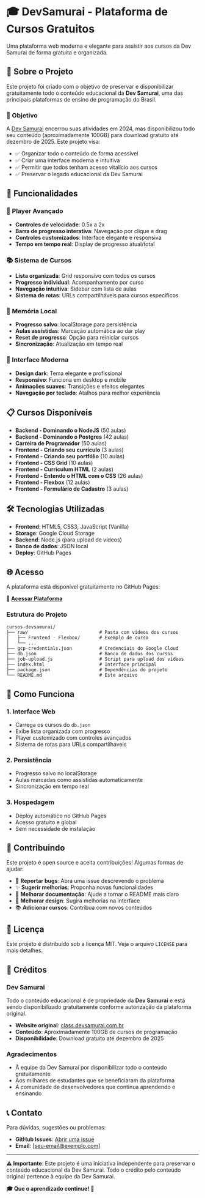 # 🎓 DevSamurai - Plataforma de Cursos Gratuitos

Uma plataforma web moderna e elegante para assistir aos cursos da Dev Samurai de forma gratuita e organizada.

## 📖 Sobre o Projeto

Este projeto foi criado com o objetivo de preservar e disponibilizar gratuitamente todo o conteúdo educacional da **Dev Samurai**, uma das principais plataformas de ensino de programação do Brasil.

### 🎯 Objetivo

A [Dev Samurai](https://class.devsamurai.com.br/) encerrou suas atividades em 2024, mas disponibilizou todo seu conteúdo (aproximadamente 100GB) para download gratuito até dezembro de 2025. Este projeto visa:

- ✅ Organizar todo o conteúdo de forma acessível
- ✅ Criar uma interface moderna e intuitiva
- ✅ Permitir que todos tenham acesso vitalício aos cursos
- ✅ Preservar o legado educacional da Dev Samurai

## 🚀 Funcionalidades

### 🎥 Player Avançado
- **Controles de velocidade**: 0.5x a 2x
- **Barra de progresso interativa**: Navegação por clique e drag
- **Controles customizados**: Interface elegante e responsiva
- **Tempo em tempo real**: Display de progresso atual/total

### 📚 Sistema de Cursos
- **Lista organizada**: Grid responsivo com todos os cursos
- **Progresso individual**: Acompanhamento por curso
- **Navegação intuitiva**: Sidebar com lista de aulas
- **Sistema de rotas**: URLs compartilháveis para cursos específicos

### 💾 Memória Local
- **Progresso salvo**: localStorage para persistência
- **Aulas assistidas**: Marcação automática ao dar play
- **Reset de progresso**: Opção para reiniciar cursos
- **Sincronização**: Atualização em tempo real

### 🎨 Interface Moderna
- **Design dark**: Tema elegante e profissional
- **Responsivo**: Funciona em desktop e mobile
- **Animações suaves**: Transições e efeitos elegantes
- **Navegação por teclado**: Atalhos para melhor experiência

## 📋 Cursos Disponíveis

- **Backend - Dominando o NodeJS** (50 aulas)
- **Backend - Dominando o Postgres** (42 aulas)
- **Carreira de Programador** (50 aulas)
- **Frontend - Criando seu currículo** (3 aulas)
- **Frontend - Criando seu portfólio** (10 aulas)
- **Frontend - CSS Grid** (10 aulas)
- **Frontend - Curriculum HTML** (2 aulas)
- **Frontend - Entendo o HTML com o CSS** (26 aulas)
- **Frontend - Flexbox** (12 aulas)
- **Frontend - Formulário de Cadastro** (3 aulas)

## 🛠️ Tecnologias Utilizadas

- **Frontend**: HTML5, CSS3, JavaScript (Vanilla)
- **Storage**: Google Cloud Storage
- **Backend**: Node.js (para upload de vídeos)
- **Banco de dados**: JSON local
- **Deploy**: GitHub Pages

## 🌐 Acesso

A plataforma está disponível gratuitamente no GitHub Pages:

**🔗 [Acessar Plataforma](https://seu-usuario.github.io/cursos-devsamurai/)**

### Estrutura do Projeto

```
cursos-devsamurai/
├── raw/                          # Pasta com vídeos dos cursos
│   ├── Frontend - Flexbox/       # Exemplo de curso
│   └── ...
├── gcp-credentials.json          # Credenciais do Google Cloud
├── db.json                       # Banco de dados dos cursos
├── job-upload.js                 # Script para upload dos vídeos
├── index.html                    # Interface principal
├── package.json                  # Dependências do projeto
└── README.md                     # Este arquivo
```

## 🎯 Como Funciona

### 1. Interface Web
- Carrega os cursos do `db.json`
- Exibe lista organizada com progresso
- Player customizado com controles avançados
- Sistema de rotas para URLs compartilháveis

### 2. Persistência
- Progresso salvo no localStorage
- Aulas marcadas como assistidas automaticamente
- Sincronização em tempo real

### 3. Hospedagem
- Deploy automático no GitHub Pages
- Acesso gratuito e global
- Sem necessidade de instalação

## 🤝 Contribuindo

Este projeto é open source e aceita contribuições! Algumas formas de ajudar:

- 🐛 **Reportar bugs**: Abra uma issue descrevendo o problema
- ✨ **Sugerir melhorias**: Proponha novas funcionalidades
- 📝 **Melhorar documentação**: Ajude a tornar o README mais claro
- 🎨 **Melhorar design**: Sugira melhorias na interface
- 📚 **Adicionar cursos**: Contribua com novos conteúdos

## 📄 Licença

Este projeto é distribuído sob a licença MIT. Veja o arquivo `LICENSE` para mais detalhes.

## 🙏 Créditos

### Dev Samurai
Todo o conteúdo educacional é de propriedade da **Dev Samurai** e está sendo disponibilizado gratuitamente conforme autorização da plataforma original.

- **Website original**: [class.devsamurai.com.br](https://class.devsamurai.com.br/)
- **Conteúdo**: Aproximadamente 100GB de cursos de programação
- **Disponibilidade**: Download gratuito até dezembro de 2025

### Agradecimentos
- À equipe da Dev Samurai por disponibilizar todo o conteúdo gratuitamente
- Aos milhares de estudantes que se beneficiaram da plataforma
- À comunidade de desenvolvedores que continua aprendendo e ensinando

## 📞 Contato

Para dúvidas, sugestões ou problemas:

- **GitHub Issues**: [Abrir uma issue](https://github.com/seu-usuario/cursos-devsamurai/issues)
- **Email**: [seu-email@exemplo.com]

---

**⚠️ Importante**: Este projeto é uma iniciativa independente para preservar o conteúdo educacional da Dev Samurai. Todo o crédito pelo conteúdo original pertence à equipe da Dev Samurai.

**🎓 Que o aprendizado continue!** 🚀